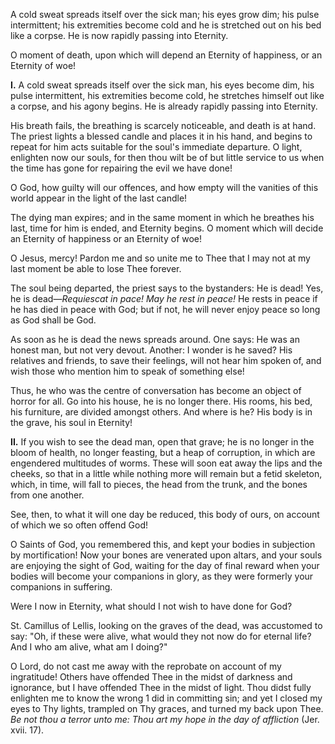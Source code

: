 
A cold sweat spreads itself over the sick man; his eyes grow dim; his pulse intermittent; his extremities become cold and he is stretched out on his bed like a corpse. He is now rapidly passing into Eternity.

O moment of death, upon which will depend an Eternity of happiness, or an Eternity of woe!

**I\.** A cold sweat spreads itself over the sick man, his eyes become dim, his pulse intermittent, his extremities become cold, he stretches himself out like a corpse, and his agony begins. He is already rapidly passing into Eternity.

His breath fails, the breathing is scarcely noticeable, and death is at hand. The priest lights a blessed candle and places it in his hand, and begins to repeat for him acts suitable for the soul\'s immediate departure. O light, enlighten now our souls, for then thou wilt be of but little service to us when the time has gone for repairing the evil we have done!

O God, how guilty will our offences, and how empty will the vanities of this world appear in the light of the last candle!

The dying man expires; and in the same moment in which he breathes his last, time for him is ended, and Eternity begins. O moment which will decide an Eternity of happiness or an Eternity of woe!

O Jesus, mercy! Pardon me and so unite me to Thee that I may not at my last moment be able to lose Thee forever.

The soul being departed, the priest says to the bystanders: He is dead! Yes, he is dead—*Requiescat in pace! May he rest in peace!* He rests in peace if he has died in peace with God; but if not, he will never enjoy peace so long as God shall be God.

As soon as he is dead the news spreads around. One says: He was an honest man, but not very devout. Another: I wonder is he saved? His relatives and friends, to save their feelings, will not hear him spoken of, and wish those who mention him to speak of something else!

Thus, he who was the centre of conversation has become an object of horror for all. Go into his house, he is no longer there. His rooms, his bed, his furniture, are divided amongst others. And where is he? His body is in the grave, his soul in Eternity!

**II\.** If you wish to see the dead man, open that grave; he is no longer in the bloom of health, no longer feasting, but a heap of corruption, in which are engendered multitudes of worms. These will soon eat away the lips and the cheeks, so that in a little while nothing more will remain but a fetid skeleton, which, in time, will fall to pieces, the head from the trunk, and the bones from one another.

See, then, to what it will one day be reduced, this body of ours, on account of which we so often offend God!

O Saints of God, you remembered this, and kept your bodies in subjection by mortification! Now your bones are venerated upon altars, and your souls are enjoying the sight of God, waiting for the day of final reward when your bodies will become your companions in glory, as they were formerly your companions in suffering.

Were I now in Eternity, what should I not wish to have done for God?

St. Camillus of Lellis, looking on the graves of the dead, was accustomed to say: \"Oh, if these were alive, what would they not now do for eternal life? And I who am alive, what am I doing?\"

O Lord, do not cast me away with the reprobate on account of my ingratitude! Others have offended Thee in the midst of darkness and ignorance, but I have offended Thee in the midst of light. Thou didst fully enlighten me to know the wrong 1 did in committing sin; and yet I closed my eyes to Thy lights, trampled on Thy graces, and turned my back upon Thee. *Be not thou a terror unto me: Thou art my hope in the day of affliction* (Jer. xvii. 17).

